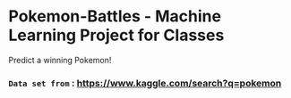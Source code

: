 # Pokemon-Battles - Machine Learning Project for Classes

Predict a winning Pokemon!

### `Data set from` : https://www.kaggle.com/search?q=pokemon

